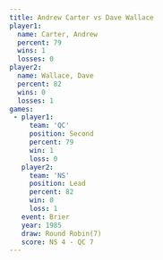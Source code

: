 ```yaml
---
title: Andrew Carter vs Dave Wallace
player1:              
  name: Carter, Andrew
  percent: 79         
  wins: 1             
  losses: 0           
player2:              
  name: Wallace, Dave 
  percent: 82         
  wins: 0             
  losses: 1           
games:
 - player1:          
     team: 'QC'      
     position: Second
     percent: 79     
     win: 1          
     loss: 0         
   player2:        
     team: 'NS'    
     position: Lead
     percent: 82   
     win: 0        
     loss: 1       
   event: Brier        
   year: 1985          
   draw: Round Robin(7)
   score: NS 4 - QC 7  
---
```

